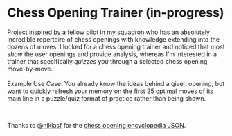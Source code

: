 # Chess Opening Trainer (in-progress)

Project inspired by a fellow pilot in my squadron who has an absolutely incredible repertoire of chess openings with knowledge extending into the dozens of moves. I looked for a chess opening trainer and noticed that most *show* the user openings and provide analysis, whereas I'm interested in a trainer that specifically *quizzes you* through a selected chess opening move-by-move. </br> </br> 
Example Use Case: You already know the ideas behind a given opening, but want to quickly refresh your memory on the first 25 optimal moves of its main line in a puzzle/quiz format of practice rather than being shown.

</br>

Thanks to [@niklasf](https://github.com/niklasf) for the [chess opening encyclopedia JSON](https://github.com/GeoffreyFClark/chess-opening-trainer/blob/main/chess_opening_encyclopedia.json).
